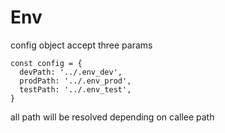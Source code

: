 # Env

config object accept three params

```
const config = {
  devPath: '../.env_dev',
  prodPath: '../.env_prod',
  testPath: '../.env_test',
}
```

all path will be resolved depending on callee path
